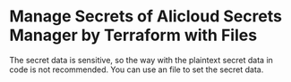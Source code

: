 # Manage Secrets of Alicloud Secrets Manager by Terraform with Files

The secret data is sensitive, so the way with the plaintext secret data in code is not recommended. You can use an file to set the secret data.